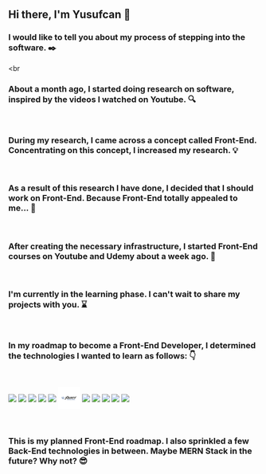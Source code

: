 ## Hi there, I'm Yusufcan 👋 

### I would like to tell you about my process of stepping into the software. :black_nib:
<br
### About a month ago, I started doing research on software, inspired by the videos I watched on Youtube. :mag:
<br>

### During my research, I came across a concept called Front-End. Concentrating on this concept, I increased my research. :bulb:

<br>

### As a result of this research I have done, I decided that I should work on Front-End. Because Front-End totally appealed to me... :tada:

<br>

###  After creating the necessary infrastructure, I started Front-End courses on Youtube and Udemy about a week ago. :eyes:

<br>

### I'm currently in the learning phase. I can't wait to share my projects with you. :hourglass:

<br>

### In my roadmap to become a Front-End Developer, I determined the technologies I wanted to learn as follows: :point_down:
<br>

<p align='left'>
<img src="https://raw.githubusercontent.com/rahulbanerjee26/githubAboutMeGenerator/main/icons/html.svg" width="44px" align="center"> 
<img width ='44px' align='center' src ='https://raw.githubusercontent.com/rahulbanerjee26/githubAboutMeGenerator/main/icons/css.svg'>
<img width ='44px' align='center' src ='https://raw.githubusercontent.com/rahulbanerjee26/githubAboutMeGenerator/main/icons/tailwind.svg'>
<img width ='44px' align='center' src ='https://raw.githubusercontent.com/rahulbanerjee26/githubAboutMeGenerator/main/icons/bootstrap.svg'>
<img width ='44px' align='center' src ='https://raw.githubusercontent.com/rahulbanerjee26/githubAboutMeGenerator/main/icons/javascript.svg'>
<img width ='44px' align='center' src ='https://raw.githubusercontent.com/github/explore/80688e429a7d4ef2fca1e82350fe8e3517d3494d/topics/jquery/jquery.png
'>
<img width ='44px' align='center' src ='https://raw.githubusercontent.com/rahulbanerjee26/githubAboutMeGenerator/main/icons/reactjs.svg'>
<img width ='44px' align='center' src ='https://raw.githubusercontent.com/rahulbanerjee26/githubAboutMeGenerator/main/icons/firebase.svg'>
<img width ='44px' align='center' src ='https://raw.githubusercontent.com/rahulbanerjee26/githubAboutMeGenerator/main/icons/sass.svg'>
<img width ='44px' align='center' src ='https://raw.githubusercontent.com/rahulbanerjee26/githubAboutMeGenerator/main/icons/nodejs.svg'>
<img width ='44px' align='center' src ='https://raw.githubusercontent.com/rahulbanerjee26/githubAboutMeGenerator/main/icons/express.svg'>
</p>
<br>

### This is my planned Front-End roadmap. I also sprinkled a few Back-End technologies in between. Maybe MERN Stack in the future? Why not? :sunglasses:




